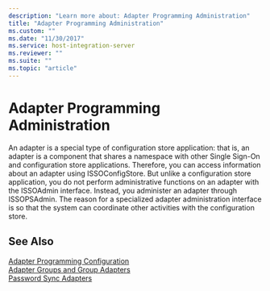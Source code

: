 ```yaml
---
description: "Learn more about: Adapter Programming Administration"
title: "Adapter Programming Administration"
ms.custom: ""
ms.date: "11/30/2017"
ms.service: host-integration-server
ms.reviewer: ""
ms.suite: ""
ms.topic: "article"
---
```

# Adapter Programming Administration
An adapter is a special type of configuration store application: that is, an adapter is a component that shares a namespace with other Single Sign-On and configuration store applications. Therefore, you can access information about an adapter using ISSOConfigStore. But unlike a configuration store application, you do not perform administrative functions on an adapter with the ISSOAdmin interface. Instead, you administer an adapter through ISSOPSAdmin. The reason for a specialized adapter administration interface is so that the system can coordinate other activities with the configuration store.  
  
## See Also  
 [Adapter Programming Configuration](../esso/adapter-programming-configuration.md)   
 [Adapter Groups and Group Adapters](../esso/adapter-groups-and-group-adapters.md)   
 [Password Sync Adapters](../esso/password-sync-adapters.md)

